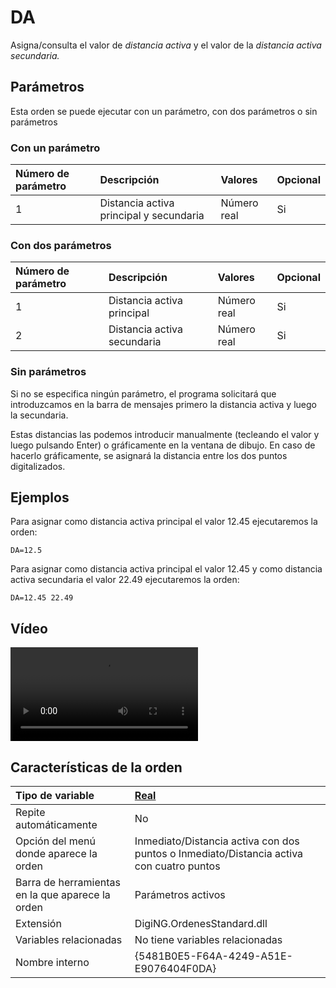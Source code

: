 # DA

Asigna/consulta el valor de _distancia activa_ y el valor de la _distancia activa secundaria._

## Parámetros

Esta orden se puede ejecutar con un parámetro, con dos parámetros o sin parámetros

### Con un parámetro

| Número de parámetro | Descripción | Valores | Opcional |
| :--- | :--- | :--- | :--- |
| 1 | Distancia activa principal y secundaria | Número real | Si |

### Con dos parámetros

| Número de parámetro | Descripción | Valores | Opcional |
| :--- | :--- | :--- | :--- |
| 1 | Distancia activa principal | Número real | Si |
| 2 | Distancia activa secundaria | Número real | Si |

### Sin parámetros

Si no se especifica ningún parámetro, el programa solicitará que introduzcamos en la barra de mensajes primero la distancia activa y luego la secundaria.

Estas distancias las podemos introducir manualmente \(tecleando el valor y luego pulsando Enter\) o gráficamente en la ventana de dibujo. En caso de hacerlo gráficamente, se asignará la distancia entre los dos puntos digitalizados.

## Ejemplos

Para asignar como distancia activa principal el valor 12.45 ejecutaremos la orden:

```text
DA=12.5
```

Para asignar como distancia activa principal el valor 12.45 y como distancia activa secundaria el valor 22.49 ejecutaremos la orden:

```text
DA=12.45 22.49
```

## Vídeo

<video controls><source src="https://digi21.blob.core.windows.net/videos-ayuda/DA.mp4" caption="" type="video/mp4"></video>

## Características de la orden

| Tipo de variable | [Real](../../../ordenes/variables/variables-reales.md) |
| :--- | :--- |
| Repite automáticamente | No |
| Opción del menú donde aparece la orden | Inmediato/Distancia activa con dos puntos o Inmediato/Distancia activa con cuatro puntos |
| Barra de herramientas en la que aparece la orden | Parámetros activos |
| Extensión | DigiNG.OrdenesStandard.dll |
| Variables relacionadas | No tiene variables relacionadas |
| Nombre interno | {5481B0E5-F64A-4249-A51E-E9076404F0DA} |

